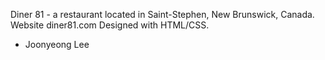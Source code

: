 Diner 81 - a restaurant located in Saint-Stephen, New Brunswick, Canada.
Website diner81.com 
Designed with HTML/CSS.
- Joonyeong Lee

